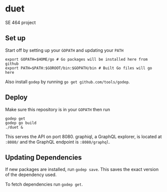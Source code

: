 # duet
SE 464 project

## Set up

Start off by setting up your `GOPATH` and updating your `PATH`

```
export GOPATH=$HOME/go # Go packages will be installed here from github
export PATH=$PATH:$GOROOT/bin:$GOPATH/bin # Built Go files will go here
```

Also install `godep` by running `go get github.com/tools/godep`.

## Deploy
Make sure this repository is in your `GOPATH` then run
```
godep get
godep go build
./duet &
```

This serves the API on port 8080. graphiql, a GraphQL explorer, is located at `:8080/` and the GraphQL endpoint
is `:8080/graphql`.

## Updating Dependencies
If new packages are installed, run `godep save`. This saves the exact version of the dependency used.

To fetch dependencies run `godep get`.

